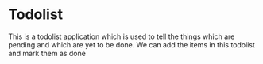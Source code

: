 # Todolist
This is a todolist application which is used to tell the things which are pending and which are yet to be done. We can add the items in this todolist and mark them as done
